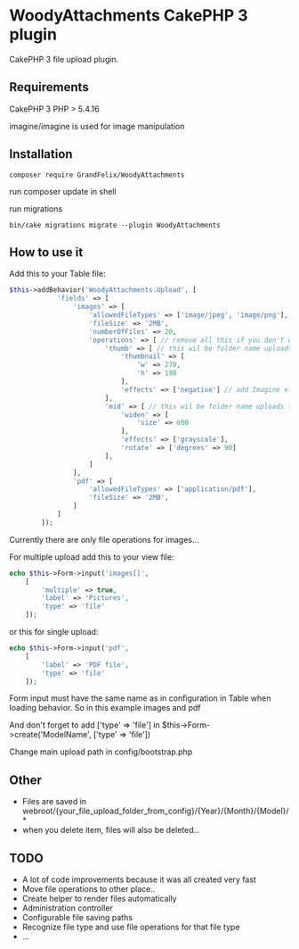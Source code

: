# WoodyAttachments CakePHP 3 plugin
CakePHP 3 file upload plugin.

## Requirements
CakePHP 3
PHP > 5.4.16

imagine/imagine is used for image manipulation

## Installation

```
composer require GrandFelix/WoodyAttachments
```

run composer update in shell

run migrations
```
bin/cake migrations migrate --plugin WoodyAttachments
```

## How to use it
Add this to your Table file:

```php
$this->addBehavior('WoodyAttachments.Upload', [
            'fields' => [
                'images' => [
                    'allowedFileTypes' => ['image/jpeg', 'image/png'],
                    'fileSize' => '2MB',
                    'numberOfFiles' => 20,
                    'operations' => [ // remove all this if you don't want to make any file operations
                        'thumb' => [ // this wil be folder name uploads folder
                            'thumbnail' => [
                                'w' => 270,
                                'h' => 198
                            ],
                            'effects' => ['negative'] // add Imagine effects
                        ],
                        'mid' => [ // this wil be folder name uploads folder
                            'widen' => [
                                'size' => 600
                            ],
                            'effects' => ['grayscale'],
                            'rotate' => ['degrees' => 90]
                        ],
                    ]
                ],
                'pdf' => [
                    'allowedFileTypes' => ['application/pdf'],
                    'fileSize' => '2MB',
                ]
            ]
        ]);
```

Currently there are only file operations for images...


For multiple upload add this to your view file:

```php
echo $this->Form->input('images[]',
    [
        'multiple' => true,
        'label' => 'Pictures',
        'type' => 'file'
    ]);
```
            
or this for single upload:

```php
echo $this->Form->input('pdf',
    [
        'label' => 'PDF file',
        'type' => 'file'
    ]);
```

Form input must have the same name as in configuration in Table when loading behavior. So in this example images and pdf

And don't forget to add ['type' => 'file'] in $this->Form->create('ModelName', ['type' => 'file'])

Change main upload path in config/bootstrap.php

## Other
 - Files are saved in webroot/{your_file_upload_folder_from_config}/{Year}/{Month}/{Model}/*
 - when you delete item, files will also be deleted...

## TODO
 - A lot of code improvements because it was all created very fast
 - Move file operations to other place..
 - Create helper to render files automatically
 - Administration controller
 - Configurable file saving paths
 - Recognize file type and use file operations for that file type
 - ...
